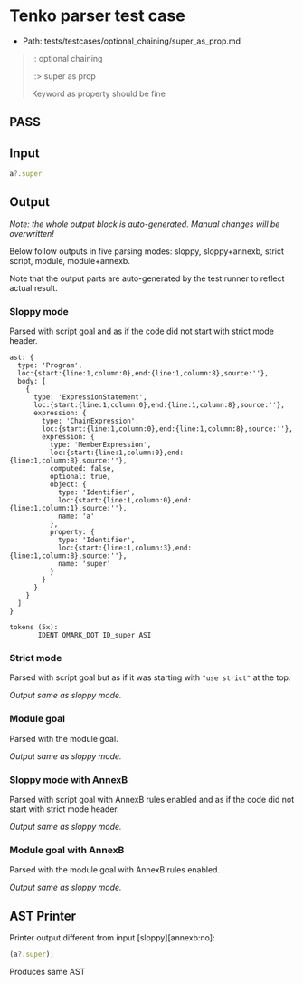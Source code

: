 # Tenko parser test case

- Path: tests/testcases/optional_chaining/super_as_prop.md

> :: optional chaining
>
> ::> super as prop
>
> Keyword as property should be fine

## PASS

## Input

`````js
a?.super
`````

## Output

_Note: the whole output block is auto-generated. Manual changes will be overwritten!_

Below follow outputs in five parsing modes: sloppy, sloppy+annexb, strict script, module, module+annexb.

Note that the output parts are auto-generated by the test runner to reflect actual result.

### Sloppy mode

Parsed with script goal and as if the code did not start with strict mode header.

`````
ast: {
  type: 'Program',
  loc:{start:{line:1,column:0},end:{line:1,column:8},source:''},
  body: [
    {
      type: 'ExpressionStatement',
      loc:{start:{line:1,column:0},end:{line:1,column:8},source:''},
      expression: {
        type: 'ChainExpression',
        loc:{start:{line:1,column:0},end:{line:1,column:8},source:''},
        expression: {
          type: 'MemberExpression',
          loc:{start:{line:1,column:0},end:{line:1,column:8},source:''},
          computed: false,
          optional: true,
          object: {
            type: 'Identifier',
            loc:{start:{line:1,column:0},end:{line:1,column:1},source:''},
            name: 'a'
          },
          property: {
            type: 'Identifier',
            loc:{start:{line:1,column:3},end:{line:1,column:8},source:''},
            name: 'super'
          }
        }
      }
    }
  ]
}

tokens (5x):
       IDENT QMARK_DOT ID_super ASI
`````

### Strict mode

Parsed with script goal but as if it was starting with `"use strict"` at the top.

_Output same as sloppy mode._

### Module goal

Parsed with the module goal.

_Output same as sloppy mode._

### Sloppy mode with AnnexB

Parsed with script goal with AnnexB rules enabled and as if the code did not start with strict mode header.

_Output same as sloppy mode._

### Module goal with AnnexB

Parsed with the module goal with AnnexB rules enabled.

_Output same as sloppy mode._

## AST Printer

Printer output different from input [sloppy][annexb:no]:

````js
(a?.super);
````

Produces same AST
